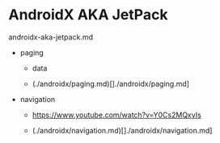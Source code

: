 # AndroidX AKA JetPack

androidx-aka-jetpack.md

*   paging

    *   data

    *   (./androidx/paging.md)[]./androidx/paging.md]

*   navigation

    *   https://www.youtube.com/watch?v=Y0Cs2MQxyIs

    *   (./androidx/navigation.md)[]./androidx/navigation.md]

